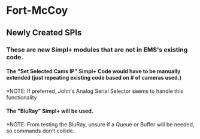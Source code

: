 # Fort-McCoy

## Newly Created SPIs
### These are new Simpl+ modules that are not in EMS's existing code.
#### The "Set Selected Cams IP" Simpl+ Code would have to be manually extended (just repeating existing code based on # of cameras used.)
*NOTE: If preferred, John's Analog Serial Selector seems to handle this functionality
#### The "BluRay" Simpl+ will be used.  
*NOTE: From testing the BluRay, unsure if a Queue or Buffer will be needed, so commands don't collide.
